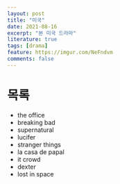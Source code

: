 ```yaml
---
layout: post
title: "미국"
date: 2021-08-16
excerpt: "본 미국 드라마"
literature: true
tags: [drama]
feature: https://imgur.com/NeFndvm
comments: false
---
```


# 목록
* the office
* breaking bad
* supernatural
* lucifer
* stranger things
* la casa de papal
* it crowd
* dexter
* lost in space

